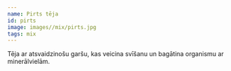 ```yaml
---
name: Pirts tēja
id: pirts
image: images//mix/pirts.jpg
tags: mix
---
```

Tēja ar atsvaidzinošu garšu, kas veicina svīšanu un bagātina organismu ar minerālvielām.